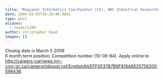 ```yaml
---
title: "Regional Informatics Coordinator (CS), NRC Industrial Research Assistance Program, Vancouver"
date: 2009-03-02T16:39:00.000Z
type: post
aliases:
  - /node/1209
author: Christopher Head
images: []
---
```


<div class="field field-name-body field-type-text-with-summary field-label-hidden"><div class="field-items"><div class="field-item even"><p>Closing date is March 5 2009<br>
6 month term position. Competition number (10-08-84). Apply online to <a href="http://careers-carrieres.nrc-cnrc.gc.ca/careers/jobpost.nsf/EnglishAll/EFF0537B7B9F816A8525756200599438">http://careers-carrieres.nrc-cnrc.gc.ca/careers/jobpost.nsf/EnglishAll/EFF0537B7B9F816A8525756200599438</a>.</p>
</div></div></div>    <footer>
          </footer>

